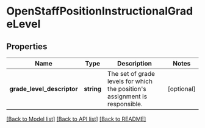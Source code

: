 # OpenStaffPositionInstructionalGradeLevel

## Properties
Name | Type | Description | Notes
------------ | ------------- | ------------- | -------------
**grade_level_descriptor** | **string** | The set of grade levels for which the position&#39;s assignment is responsible. | [optional] 

[[Back to Model list]](../README.md#documentation-for-models) [[Back to API list]](../README.md#documentation-for-api-endpoints) [[Back to README]](../README.md)


